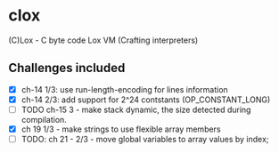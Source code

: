 # clox

(C)Lox - C byte code Lox VM  (Crafting interpreters)

## Challenges included

- [x] ch-14 1/3: use run-length-encoding for lines information
- [x] ch-14 2/3: add support for 2^24 contstants (OP_CONSTANT_LONG)
- [ ] TODO ch-15 3 - make stack dynamic, the size detected during compilation.
- [x] ch 19 1/3 - make strings to use flexible array members
- [ ] TODO: ch 21 - 2/3 - move global variables to array values by index;
